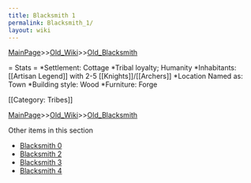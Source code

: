 ```yaml
---
title: Blacksmith 1
permalink: Blacksmith_1/
layout: wiki
---
```


[MainPage](/keeperrl_wiki/ "wikilink")>>[Old_Wiki](/keeperrl_wiki/Old_Wiki "wikilink")>>[Old_Blacksmith](/keeperrl_wiki/Old_Blacksmith "wikilink")

= Stats =
*Settlement: Cottage
*Tribal loyalty; Humanity
*Inhabitants: [[Artisan Legend]] with 2-5 [[Knights]]/[[Archers]]
*Location Named as: Town
*Building style: Wood
*Furniture: Forge  

[[Category: Tribes]]

[MainPage](/keeperrl_wiki/ "wikilink")>>[Old_Wiki](/keeperrl_wiki/Old_Wiki "wikilink")>>[Old_Blacksmith](/keeperrl_wiki/Old_Blacksmith "wikilink")

Other items in this section
-    [Blacksmith 0](/keeperrl_wiki/Blacksmith_0 "wikilink")
-    [Blacksmith 2](/keeperrl_wiki/Blacksmith_2 "wikilink")
-    [Blacksmith 3](/keeperrl_wiki/Blacksmith_3 "wikilink")
-    [Blacksmith 4](/keeperrl_wiki/Blacksmith_4 "wikilink")
